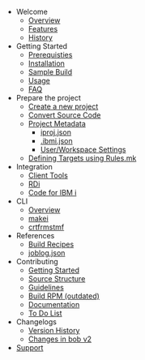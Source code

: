 - Welcome
  - [Overview](welcome/overview.md)
  - [Features](welcome/features.md) 
  - [History](welcome/history.md) 
- Getting Started
  - [Prerequisties](getting-started/prerequisites.md)
  - [Installation](getting-started/installation)
  - [Sample Build](getting-started/sample-build.md) 
  - [Usage](getting-started/usage.md) 
  - [FAQ](getting-started/faq.md) 
- Prepare the project
  - [Create a new project](prepare-the-project/create-a-new-project.md)
  - [Convert Source Code](prepare-the-project/convert-source-code.md)
  - [Project Metadata](prepare-the-project/project-metadata)
    - [iproj.json](prepare-the-project/iproj-json)
    - [.ibmi.json](prepare-the-project/ibmi-json)
    - [User/Workspace Settings](prepare-the-project/user-workspace-settings)
  - [Defining Targets using Rules.mk](prepare-the-project/rules.mk.md)
- Integration
  - [Client Tools](integration/client-tools.md) 
  - [RDi](integration/rdi.md)
  - [Code for IBM i](integration/code-for-ibm-i.md) 
- CLI
  - [Overview](cli/overview)
  - [makei](cli/makei)
  - [crtfrmstmf](cli/crtfrmstmf)
- References
  - [Build Recipes](reference/recipes.md)
  - [joblog.json](reference/joblog-json.md) 
- Contributing
  - [Getting Started](contributing/getting-started.md)
  - [Source Structure](contributing/source-structure.md)
  - [Guidelines](contributing/guidelines)
  - [Build RPM (outdated)](contributing/build-rpm)
  - [Documentation](contributing/documentation.md) 
  - [To Do List](contributing/to-do.md)
- Changelogs
  - [Version History](changelogs/changelogs.md)
  - [Changes in bob v2](changelogs/changes-v2.md) 
- [Support](Support.md)
